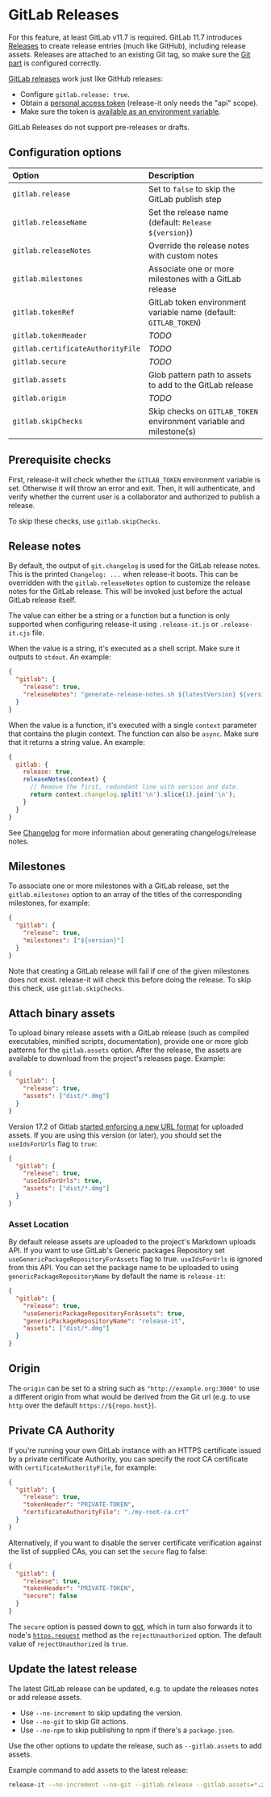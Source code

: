 # GitLab Releases

For this feature, at least GitLab v11.7 is required. GitLab 11.7 introduces [Releases][1] to create release entries
(much like GitHub), including release assets. Releases are attached to an existing Git tag, so make sure the [Git
part][2] is configured correctly.

[GitLab releases][1] work just like GitHub releases:

- Configure `gitlab.release: true`.
- Obtain a [personal access token][3] (release-it only needs the "api" scope).
- Make sure the token is [available as an environment variable][4].

GitLab Releases do not support pre-releases or drafts.

## Configuration options

| Option                            | Description                                                         |
| :-------------------------------- | :------------------------------------------------------------------ |
| `gitlab.release`                  | Set to `false` to skip the GitLab publish step                      |
| `gitlab.releaseName`              | Set the release name (default: `Release ${version}`)                |
| `gitlab.releaseNotes`             | Override the release notes with custom notes                        |
| `gitlab.milestones`               | Associate one or more milestones with a GitLab release              |
| `gitlab.tokenRef`                 | GitLab token environment variable name (default: `GITLAB_TOKEN`)    |
| `gitlab.tokenHeader`              | _TODO_                                                              |
| `gitlab.certificateAuthorityFile` | _TODO_                                                              |
| `gitlab.secure`                   | _TODO_                                                              |
| `gitlab.assets`                   | Glob pattern path to assets to add to the GitLab release            |
| `gitlab.origin`                   | _TODO_                                                              |
| `gitlab.skipChecks`               | Skip checks on `GITLAB_TOKEN` environment variable and milestone(s) |

## Prerequisite checks

First, release-it will check whether the `GITLAB_TOKEN` environment variable is set. Otherwise it will throw an error
and exit. Then, it will authenticate, and verify whether the current user is a collaborator and authorized to publish a
release.

To skip these checks, use `gitlab.skipChecks`.

## Release notes

By default, the output of `git.changelog` is used for the GitLab release notes. This is the printed `Changelog: ...`
when release-it boots. This can be overridden with the `gitlab.releaseNotes` option to customize the release notes for
the GitLab release. This will be invoked just before the actual GitLab release itself.

The value can either be a string or a function but a function is only supported when configuring release-it using
`.release-it.js` or `.release-it.cjs` file.

When the value is a string, it's executed as a shell script. Make sure it outputs to `stdout`. An example:

```json
{
  "gitlab": {
    "release": true,
    "releaseNotes": "generate-release-notes.sh ${latestVersion} ${version}"
  }
}
```

When the value is a function, it's executed with a single `context` parameter that contains the plugin context. The
function can also be `async`. Make sure that it returns a string value. An example:

```js
{
  gitlab: {
    release: true,
    releaseNotes(context) {
      // Remove the first, redundant line with version and date.
      return context.changelog.split('\n').slice(1).join('\n');
    }
  }
}
```

See [Changelog][5] for more information about generating changelogs/release notes.

## Milestones

To associate one or more milestones with a GitLab release, set the `gitlab.milestones` option to an array of the titles
of the corresponding milestones, for example:

```json
{
  "gitlab": {
    "release": true,
    "milestones": ["${version}"]
  }
}
```

Note that creating a GitLab release will fail if one of the given milestones does not exist. release-it will check this
before doing the release. To skip this check, use `gitlab.skipChecks`.

## Attach binary assets

To upload binary release assets with a GitLab release (such as compiled executables, minified scripts, documentation),
provide one or more glob patterns for the `gitlab.assets` option. After the release, the assets are available to
download from the project's releases page. Example:

```json
{
  "gitlab": {
    "release": true,
    "assets": ["dist/*.dmg"]
  }
}
```

Version 17.2 of Gitlab [started enforcing a new URL format][6] for uploaded assets. If you are using this version (or
later), you should set the `useIdsForUrls` flag to `true`:

```json
{
  "gitlab": {
    "release": true,
    "useIdsForUrls": true,
    "assets": ["dist/*.dmg"]
  }
}
```

### Asset Location

By default release assets are uploaded to the project's Markdown uploads API. If you want to use GitLab's Generic packages Repository set `useGenericPackageRepositoryForAssets` flag to true. `useIdsForUrls` is ignored from this API. You can set the package name to be uploaded to using `genericPackageRepositoryName` by default the name is `release-it`:

```json
{
  "gitlab": {
    "release": true,
    "useGenericPackageRepositoryForAssets": true,
    "genericPackageRepositoryName": "release-it",
    "assets": ["dist/*.dmg"]
  }
}
```

## Origin

The `origin` can be set to a string such as `"http://example.org:3000"` to use a different origin from what would be
derived from the Git url (e.g. to use `http` over the default `https://${repo.host}`).

## Private CA Authority

If you're running your own GitLab instance with an HTTPS certificate issued by a private certificate Authority, you can
specify the root CA certificate with `certificateAuthorityFile`, for example:

```json
{
  "gitlab": {
    "release": true,
    "tokenHeader": "PRIVATE-TOKEN",
    "certificateAuthorityFile": "./my-root-ca.crt"
  }
}
```

Alternatively, if you want to disable the server certificate verification against the list of supplied CAs, you can set
the `secure` flag to false:

```json
{
  "gitlab": {
    "release": true,
    "tokenHeader": "PRIVATE-TOKEN",
    "secure": false
  }
}
```

The `secure` option is passed down to [got][7], which in turn also forwards it to node's [`https.request`][8] method as
the `rejectUnauthorized` option. The default value of `rejectUnauthorized` is `true`.

## Update the latest release

The latest GitLab release can be updated, e.g. to update the releases notes or add release assets.

- Use `--no-increment` to skip updating the version.
- Use `--no-git` to skip Git actions.
- Use `--no-npm` to skip publishing to npm if there's a `package.json`.

Use the other options to update the release, such as `--gitlab.assets` to add assets.

Example command to add assets to the latest release:

```bash
release-it --no-increment --no-git --gitlab.release --gitlab.assets=*.zip
```

[1]: https://docs.gitlab.com/ce/user/project/releases/
[2]: ./git.md
[3]: https://docs.gitlab.com/ce/user/profile/personal_access_tokens
[4]: ./environment-variables.md
[5]: ./changelog.md
[6]: https://gitlab.com/gitlab-org/gitlab/-/merge_requests/156939
[7]: https://github.com/sindresorhus/got
[8]: https://nodejs.org/api/https.html#httpsrequestoptions-callback
